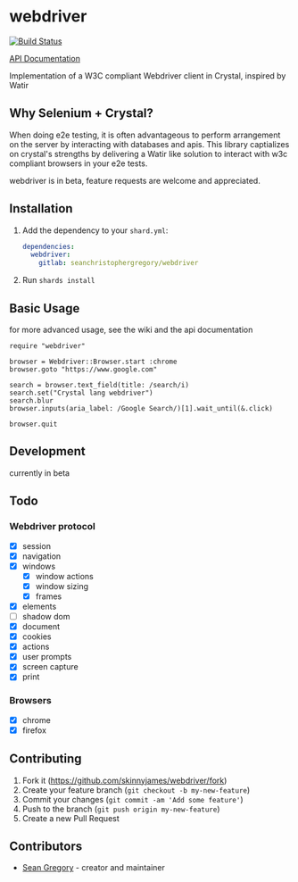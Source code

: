 # webdriver

[![Build Status](http://drone.skinnyjames.net/api/badges/skinnyjames/webdriver/status.svg)](http://drone.skinnyjames.net/skinnyjames/webdriver)

[API Documentation](https://skinnyjames.github.io/webdriver/index.html)

Implementation of a W3C compliant Webdriver client in Crystal, inspired by Watir

## Why Selenium + Crystal?

When doing e2e testing, it is often advantageous to perform arrangement on the server by
interacting with databases and apis.  This library captializes on crystal's strengths by delivering a Watir like solution to 
interact with w3c compliant browsers in your e2e tests.

webdriver is in beta, feature requests are welcome and appreciated.

## Installation

1. Add the dependency to your `shard.yml`:

   ```yaml
   dependencies:
     webdriver:
       gitlab: seanchristophergregory/webdriver
   ```

2. Run `shards install`

## Basic Usage

for more advanced usage, see the wiki and the api documentation

```crystal
require "webdriver"

browser = Webdriver::Browser.start :chrome
browser.goto "https://www.google.com"

search = browser.text_field(title: /search/i)
search.set("Crystal lang webdriver")
search.blur
browser.inputs(aria_label: /Google Search/)[1].wait_until(&.click)

browser.quit
```

## Development

currently in beta


## Todo
### Webdriver protocol
* [x] session
* [x] navigation
* [x] windows
  * [x] window actions
  * [x] window sizing
  * [x] frames 
* [x] elements
* [ ] shadow dom
* [X] document
* [X] cookies
* [x] actions
* [X] user prompts
* [X] screen capture
* [X] print

### Browsers
* [x] chrome
* [x] firefox

## Contributing

1. Fork it (<https://github.com/skinnyjames/webdriver/fork>)
2. Create your feature branch (`git checkout -b my-new-feature`)
3. Commit your changes (`git commit -am 'Add some feature'`)
4. Push to the branch (`git push origin my-new-feature`)
5. Create a new Pull Request

## Contributors

- [Sean Gregory](https://gitlab.com/seanchristophergregory) - creator and maintainer
